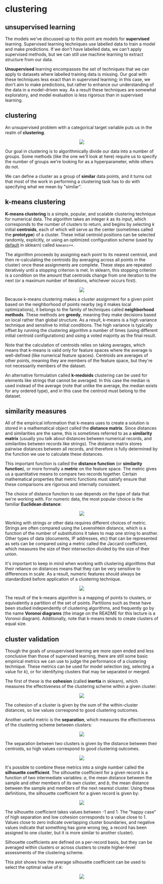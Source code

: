<!-- author: Jason Dolatshahi -->

# clustering

## unsupervised learning

The models we've discussed up to this point are models for **supervised**
learning. Supervised learning techniques use labelled data to train a model and
make predictions. If we don't have labelled data, we can't apply supervised
methods, but we can still use machine learning to extract structure from our
data.

**Unsupervised** learning encompasses the set of techniques that we can apply
to datasets where labelled training data is missing. Our goal with these
techniques less exact than in supervised learning; in this case, we don't aim
to make predictions, but rather to enhance our understanding of the data in a 
model-driven way. As a result these techniques are somewhat exploratory, and
model evaluation is less rigorous than in supervised learning.

## clustering

An unsupervised problem with a categorical target variable puts us in the realm
of **clustering**.

<p align="center">
<img src="../images/table.png">

Our goal in clustering is to algorithmically divide our data into a number of
groups. Some methods (like the one we'll look at here) require us to specify
the number of groups we're looking for as a hyperparameter, while others do not.

We can define a cluster as a group of **similar** data points, and it turns out
that most of the work in performing a clustering task has to do with specifying
what we mean by "similar".

## k-means clustering

**K-means clustering** is a simple, popular, and scalable clustering technique
for numerical data. The algorithm takes an integer *k* as its input, which
corresponds to the number of clusters to return, and begins by selecting *k*
initial **centroids**, each of which will serve as the center (sometimes called
the **prototype**) of a cluster. These initial centroid positions can be selected
randomly, explicitly, or using an optimized configuration scheme (used by
[default](http://scikit-learn.org/stable/modules/generated/sklearn.cluster.KMeans.html)
in sklearn) called `kmeans++`.

The algorithm proceeds by assigning each point to its nearest centroid, and then
re-calculating the centroids (by averaging across all points in the cluster) once
these assignments are complete. These steps are repeated iteratively until a stopping
criterion is met. In sklearn, this stopping criterion is a condition on the amount
that centroids change from one iteration to the next (or a maximum number of
iterations, whichever occurs first).

<p align="center">
<img src="../images/kmeans_iters.png">

Because k-means clustering makes a cluster assignment for a given point based on
the neighborhood of points nearby (eg it makes local optimizations), it belongs
to the family of techniques called **neighborhood methods**. These methods are
**greedy**, meaning they make decisions based on local rather than global
structure. As a result, k-means is a high variance technique and sensitive to
initial conditions. The high variance is typically offset by running the
clustering algorithm a number of times (using different initial centroid
configurations) and using a voted majority as the final result.

Note that the calculation of centroids relies on taking averages, which means
that k-means is valid only for feature spaces where the average is
well-defined (like numerical feature spaces). Centroids are averages of other
points, meaning they are members of the feature space, but they're not
necessarily members of the dataset.

An alternative formulation called **k-medoids** clustering can be used for
elements like strings that cannot be averaged. In this case the median is used
instead of the average (note that unlike the average, the median exists for any
ordered type), and in this case the centroid must belong to the dataset.

## similarity measures

All of the empirical information that k-means uses to create a solution is
stored in a mathematical object called the **distance matrix**. Since distances
and similarities are the same, this is sometimes referred to as a
**similarity matrix** (usually you talk about distances between numerical
records, and similarities between records like strings). The distance matrix
stores pairwise distances between all records, and therefore is fully
determined by the function we use to calculate these distances.

This important function is called the **distance function** (or **similarity
function**), or more formally a **metric** on the feature space. The metric gives
us a quantitative means to compare two records together. Certain mathematical
properties that metric functions must satisfy ensure that these comparisons are
rigorous and internally consistent.

The choice of distance function to use depends on the type of data that we're
working with. For numeric data, the most popular choice is the familiar
**Euclidean distance**:

<p align="center">
<img src="../images/euclidean.png">

Working with strings or other data requires different choices of metric.
Strings are often compared using the Levenshtein distance, which is a function
of the number of substitutions it takes to map one string to another. Other
types of data (documents, IP addresses, etc) that can be represented as sets
can be compared using a metric called the Jaccard coefficient, which measures
the size of their intersection divided by the size of their union.

It's important to keep in mind when working with clustering algorithms that
their reliance on distances means that they can be very sensitive to
differences in scale. As a result, numeric features should always be
standardized before application of a clustering technique.

<p align="center">
<img src="../images/clust_scale.png">

The result of the k-means algorithm is a mapping of points to clusters, or
equivalently a partition of the set of points. Partitions such as these have
been studied independently of clustering algorithms, and frequently go by the
name **Voronoi diagrams** (the image on the README for this lecture is a
Voronoi diagram). Additionally, note that k-means tends to create clusters
of equal size.

## cluster validation

Though the goals of unsupervised learning are more open ended and less
conclusive than those of supervised learning, there are still some basic
empirical metrics we can use to judge the performance of a clustering
technique. These metrics can be used for model selection (eg, selecting a value
for *k*), or for identifying clusters that may be separated or merged.

The first of these is the **cohesion** (called **inertia** in sklearn), which
measures the effectiveness of the clustering scheme within a given cluster:

<p align="center">
<img src="../images/cohesion.png">

The cohesion of a cluster is given by the sum of the within-cluster distances,
so low values correspond to good clustering outcomes.

Another useful metric is the **separation**, which measures the effectiveness
of the clustering scheme between clusters:

<p align="center">
<img src="../images/separation.png">

The separation between two clusters is given by the distance between their
centroids, so high values correspond to good clustering outcomes.

<p align="center">
<img src="../images/cluster_validation.png">

It's possible to combine these metrics into a single number called the
**silhouette coefficient**. The silhouette coefficient for a given record is a
function of two intermediate variables: *a*, the mean distance between the
sample and other members of its own cluster, and *b*, the mean distance between the
sample and members of the next nearest cluster. Using these definitions, the
silhouette coefficient for a given record is given by:

<p align="center">
<img src="../images/cluster_scc.png">

The silhouette coefficient takes values between -1 and 1. The "happy case" of
high separation and low cohesion corresponds to a value close to 1. Values
close to zero indicate overlapping cluster boundaries, and negative
values indicate that something has gone wrong (eg, a record has been assigned
to one cluster, but it is more similar to another cluster).

Silhouette coefficients are defined on a per-record basis, but they can be
averaged within clusters or across clusters to create higher-level assessments
of the clustering scheme.

This plot shows how the average silhouette coefficient can be used to select
the optimal value of *k*:

<p align="center">
<img src="../images/clust_model_selection.png">
